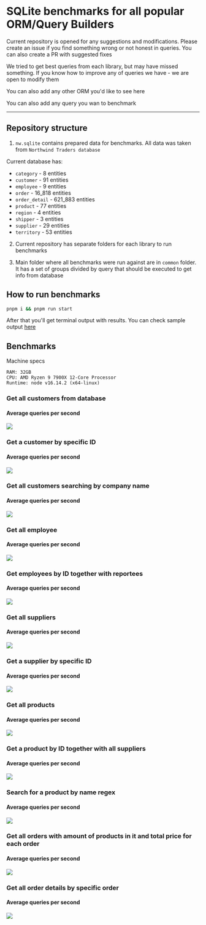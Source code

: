 # SQLite benchmarks for all popular ORM/Query Builders

Current repository is opened for any suggestions and modifications. Please create an issue if you find something wrong or not honest in queries. You can also create a PR with suggested fixes

We tried to get best queries from each library, but may have missed something. If you know how to improve any of queries we have - we are open to modify them

You can also add any other ORM you'd like to see here

You can also add any query you wan to benchmark

---

## Repository structure

1. `nw.sqlite` contains prepared data for benchmarks. All data was taken from `Northwind Traders database`

Current database has:

- `category` - 8 entities
- `customer` - 91 entities
- `employee` - 9 entities
- `order` - 16_818 entities
- `order_detail` - 621_883 entities
- `product` - 77 entities
- `region` - 4 entities
- `shipper` - 3 entities
- `supplier` - 29 entities
- `territory` - 53 entities

2. Current repository has separate folders for each library to run benchmarks

3. Main folder where all benchmarks were run against are in `common` folder. It has a set of groups divided by query that should be executed to get info from database

## How to run benchmarks

```bash
pnpm i && pnpm run start
```

After that you'll get terminal output with results. You can check sample output [here](./output.md)

## Benchmarks

Machine specs

```plain
RAM: 32GB
CPU: AMD Ryzen 9 7900X 12-Core Processor
Runtime: node v16.14.2 (x64-linux)
```

### Get all customers from database

#### Average queries per second

![](media/first.png)

### Get a customer by specific ID

#### Average queries per second

![](media/second.png)

### Get all customers searching by company name

#### Average queries per second

![](media/three.png)

### Get all employee

#### Average queries per second

![](media/four.png)

### Get employees by ID together with reportees

#### Average queries per second

![](media/five.png)

### Get all suppliers

#### Average queries per second

![](media/six.png)

### Get a supplier by specific ID

#### Average queries per second

![](media/seven.png)

### Get all products

#### Average queries per second

![](media/eight.png)

### Get a product by ID together with all suppliers

#### Average queries per second

![](media/nine.png)

### Search for a product by name regex

#### Average queries per second

![](media/ten.png)

### Get all orders with amount of products in it and total price for each order

#### Average queries per second

![](media/eleven.png)

### Get all order details by specific order

#### Average queries per second

![](media/twelve.png)
